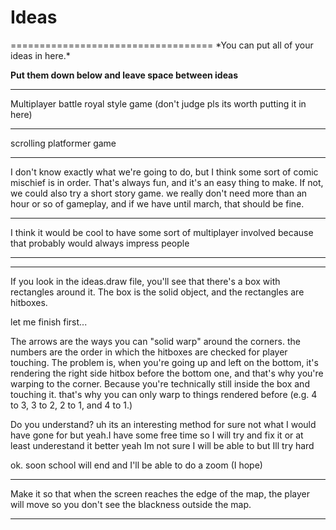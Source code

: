<h1>Ideas</h1>
===================================
*You can put all of your ideas in here.*

**Put them down below and leave space between ideas**

---

Multiplayer battle royal style game
(don't judge pls its worth putting it in here)

---

scrolling platformer game

---

I don't know exactly what we're going to do, but I think some sort of comic mischief is in order. That's always fun, and it's an easy thing to make. If not, we could also try a short story game. we really don't need more than an hour or so of gameplay, and if we have until march, that should be fine.

---

I think it would be cool to have some sort of multiplayer involved because that probably would always impress people

---

---
If you look in the ideas.draw file, you'll see that there's a box with rectangles around it.
The box is the solid object, and the rectangles are hitboxes.



let me finish first...

The arrows are the ways you can "solid warp" around the corners. the numbers are the order in which the hitboxes are checked for player touching. The problem is, when you're going up and left on the bottom, it's rendering the right side hitbox before the bottom one, and that's why you're warping to the corner. Because you're technically still inside the box and touching it. that's why you can only warp to things rendered before (e.g. 4 to 3, 3 to 2, 2 to 1, and 4 to 1.)

Do you understand?
uh its an interesting method for sure not what I would have gone for but yeah.I have some free time so I will try and fix it or at least underestand it better
yeah Im not sure I will be able to but Ill try hard

ok. soon school will end and I'll be able to do a zoom (I hope)

---







Make it so that when the screen reaches the edge of the map, the player will move so you don't see the blackness outside the map.

---